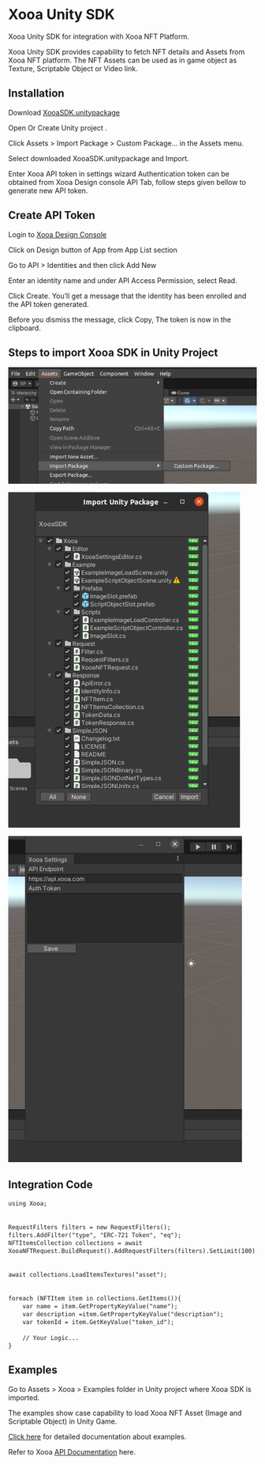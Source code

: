 
# Xooa Unity SDK

Xooa Unity SDK for integration with Xooa NFT Platform.

Xooa Unity SDK provides capability to fetch NFT details and Assets from Xooa NFT platform. The NFT Assets can be used as in game object as Texture, Scriptable Object or Video link.


## Installation

Download [XooaSDK.unitypackage](./XooaSDK.unitypackage)

Open Or Create Unity project .

Click Assets > Import Package > Custom Package... in the Assets menu.

Select downloaded XooaSDK.unitypackage and Import.

Enter Xooa API token in settings wizard
   Authentication token can be obtained from Xooa Design console API Tab, follow steps given bellow to generate new API token.
       
## Create API Token

Login to [Xooa Design Console](https://xooa.com/blockchain)

Click on Design button of App from App List section

Go to API > Identities and then click Add New

Enter an identity name and under API Access Permission, select Read.

Click Create. You’ll get a message that the identity has been enrolled and the API token generated.

Before you dismiss the message, click Copy, The token is now in the clipboard.

## Steps to import Xooa SDK in Unity Project

![Screenshot1](./Screenshots/Screenshot1.png)

![Screenshot2](./Screenshots/Screenshot2.png)

![Screenshot3](./Screenshots/Screenshot3.png)

## Integration Code
``` 
using Xooa;


RequestFilters filters = new RequestFilters();
filters.AddFilter("type", "ERC-721 Token", "eq");
NFTItemsCollection collections = await XooaNFTRequest.BuildRequest().AddRequestFilters(filters).SetLimit(100).Execute();


await collections.LoadItemsTextures("asset");


foreach (NFTItem item in collections.GetItems()){
    var name = item.GetPropertyKeyValue("name");
    var description =item.GetPropertyKeyValue("description");
    var tokenId = item.GetKeyValue("token_id");
    
    // Your Logic...
}
```

## Examples
Go to Assets > Xooa > Examples folder in Unity project where Xooa SDK is imported.

The examples show case capability to load Xooa NFT Asset (Image and Scriptable Object) in Unity Game.

[Click here](./examples/) for detailed documentation about examples.

Refer to Xooa [API Documentation](https://api.xooa.com/explorer/#!/NFT/NFT_GetAllTokens) here.